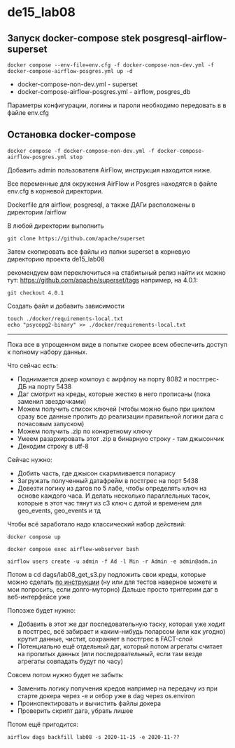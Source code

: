 # de15_lab08

## Запуск  docker-compose stek posgresql-airflow-superset

```
docker compose --env-file=env.cfg -f docker-compose-non-dev.yml -f docker-compose-airflow-posgres.yml up -d
``` 
- docker-compose-non-dev.yml - superset
- docker-compose-airflow-posgres.yml - airflow, posgres_db

Параметры конфигурации, логины и пароли необходимо передовать в в файле env.cfg

## Остановка docker-compose

```
docker compose -f docker-compose-non-dev.yml -f docker-compose-airflow-posgres.yml stop
``` 
Добавить admin пользователя AirFlow, инструкция находится ниже.


Все переменные для окружения AirFlow и Posgres находятся в файле env.cfg в корневой директории.

Dockerfile для airflow, posgresql, а также ДАГи  расположены в директории /airflow

В любой директории выполнить
```
git clone https://github.com/apache/superset
```
Затем скопировать все файлы из папки superset в корневую директорию проекта de15_lab08

рекомендуем вам переключиться на стабильный релиз
найти их можно тут: https://github.com/apache/superset/tags
например, на 4.0.1:

```
git checkout 4.0.1
```

Создать файл и добавить зависимости
```
touch ./docker/requirements-local.txt
echo "psycopg2-binary" >> ./docker/requirements-local.txt
```

___________________________________________________________________________________________

Пока все в упрощенном виде в попытке скорее всем обеспечить доступ к полному набору данных.

Что сейчас есть:
- Поднимается докер компоуз с аирфлоу на порту 8082 и постгрес-ДБ на порту 5438
- Даг смотрит на креды, которые жестко в него прописаны (пока заменил звездочками)
- Можем получить список ключей (чтобы можно было при циклом сразу все данные пролить до реализации правильной логики дага с почасовым запуском)
- Можем получить .zip по конкретному ключу
- Умеем разархировать этот .zip в бинарную строку - там джысончик
- Декодим строку в utf-8

Сейчас нужно:
- Добить часть, где джысон скармливается поларису
- Загружать полученный датафрейм в постгрес на порт 5438
- Довезти логику из дагов по 5 лабе, чтобы определять ключ на основе каждого часа. И делать несколько параллельных тасок, которые в этот час тянут из с3 ключ с датой и временем для geo_events, geo_events и тд

Чтобы всё заработало надо классический набор действий:

```
docker compose up
```

```
docker compose exec airflow-webserver bash
```

```
airflow users create -u admin -f Ad -l Min -r Admin -e admin@adm.in
```

Потом в cd dags/lab08_get_s3.py подложить свои креды, которые можно сделать <a href="https://yandex.cloud/ru/docs/iam/operations/sa/create-access-key#console_1">по инструкции</a> (ну или для тестов наверное можете и мои попросить, если долго-муторно)
Дальше просто триггерим даг в веб-интерфейсе уже

Попозже будет нужно: 
- Добавить в этот же даг последовательную таску, которая уже ходит в постгрес, всё забирает и каким-нибудь поларсом (или как угодно) крутит данные, чистит, сохраняет в постгрес в FACT-слой
- Потенциально ещё отдельный даг, который потом агрегаты считает на пролитых данных (или последовательный, если там везде агрегаты совпадать будут по часу)


Совсем потом нужно будет не забыть:
- Заменить логику получения кредов например на передачу из при старте докера через -e и отбор уже в dag через os.environ
- Проинспектировать и вычистить файлы докера
- Проверить скрипт дага, убрать лишее

Потом ещё пригодится:
```
airflow dags backfill lab08 -s 2020-11-15 -e 2020-11-??
```
